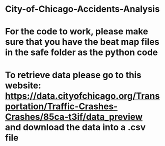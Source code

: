 # City-of-Chicago-Accidents-Analysis
# For the code to work, please make sure that you  have the beat map files in the safe folder as the python code
# To retrieve data please go to this website: https://data.cityofchicago.org/Transportation/Traffic-Crashes-Crashes/85ca-t3if/data_preview and download the data into a .csv file
